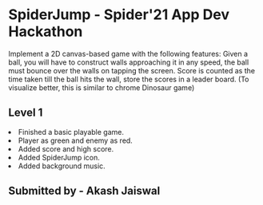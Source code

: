 # SpiderJump  - Spider'21 App Dev Hackathon

Implement a 2D canvas-based game with the following features:
Given a ball, you will have to construct walls approaching it in any speed, 
the ball must bounce over the walls on tapping the screen. Score is 
counted as the time taken till the ball hits the wall, store the scores in a 
leader board.
(To visualize better, this is similar to chrome Dinosaur game)

## Level 1
<li> Finished a basic playable game.
<li> Player as green and enemy as red.
<li> Added score and high score.
<li> Added SpiderJump icon.
<li> Added background music.

## Submitted by - Akash Jaiswal
